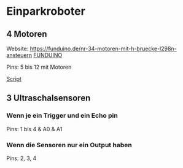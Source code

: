 # Einparkroboter

## 4 Motoren

Website: <https://funduino.de/nr-34-motoren-mit-h-bruecke-l298n-ansteuern>
[FUNDUINO](https://funduino.de/nr-34-motoren-mit-h-bruecke-l298n-ansteuern)

Pins:
5 bis 12 mit Motoren

[Script](/WechselRichtung.ino)

## 3 Ultraschalsensoren

### Wenn je ein Trigger und ein Echo pin

Pins:
1 bis 4 & A0 & A1

### Wenn die Sensoren nur ein Output haben

Pins:
2, 3, 4
